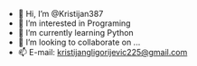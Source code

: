 - 👋 Hi, I’m @Kristijan387
- 👀 I’m interested in Programing
- 🌱 I’m currently learning Python
- 💞️ I’m looking to collaborate on ...
- 📫 E-mail: kristijangligorijevic225@gmail.com

<!---
Kristijan387/Kristijan387 is a ✨ special ✨ repository because its `README.md` (this file) appears on your GitHub profile.
You can click the Preview link to take a look at your changes.
--->
